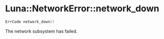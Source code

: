 # Luna::NetworkError::network_down

```c++
ErrCode network_down()
```

The network subsystem has failed. 

